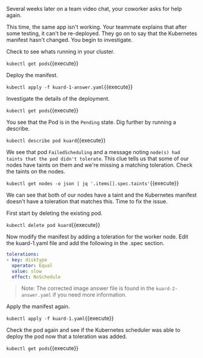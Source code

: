 Several weeks later on a team video chat, your coworker asks for help again. 

This time, the same app isn't working. Your teammate explains that after some
testing, it can't be re-deployed. They go on to say that the Kubernetes manifest
hasn't changed. You begin to investigate.

Check to see whats running in your cluster.

`kubectl get pods`{{execute}}

Deploy the manifest.

`kubectl apply -f kuard-1-answer.yaml`{{execute}}

Investigate the details of the deployment.

`kubectl get pods`{{execute}}

You see that the Pod is in the `Pending` state. Dig further by running a describe.

`kubectl describe pod kuard`{{execute}}

We see that pod `FailedScheduling` and a message noting `node(s) had taints that
the pod didn't tolerate`.  This clue tells us that some of our nodes have taints
on them and we're missing a matching toleration. Check the taints on the nodes.

`kubectl get nodes -o json | jq '.items[].spec.taints'`{{execute}}

We can see that both of our nodes have a taint and the Kubernetes manifest
doesn't have a toleration that matches this. Time to fix the issue.

First start by deleting the existing pod.

`kubectl delete pod kuard`{{execute}}

Now modify the manifest by adding a toleration for the worker node. Edit the
kuard-1.yaml file and add the following in the .spec section.

``` yaml
tolerations:
- key: disktype
  operator: Equal
  value: slow
  effect: NoSchedule
```

>Note: The corrected image answer file is found in the `kuard-2-answer.yaml` if
>you need more information.

Apply the manifest again.

`kubectl apply -f kuard-1.yaml`{{execute}}

Check the pod again and see if the Kubernetes scheduler was able to deploy the
pod now that a toleration was added.

`kubectl get pods`{{execute}}

